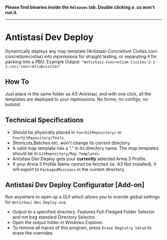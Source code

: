 **Please find binaries inside the `Releases` tab. Double clicking a .cs won't run it.**
***
# Antistasi Dev Deploy
Dynamically deploys any map template (Antistasi-Concretium Civitas.coci-concretiumcivitas) into mpmissions for straight testing, or separating it for packing into a PBO. Example Output: `"Antistasi-Concretium Civitas-2-2-2.coci-concretiumcivitas"`
## How To
Just place in the same folder as A3-Antistasi, and with one click, all the templates are deployed to *your* mpmissions. No forms, no configs, no bullshit.

## Technical Specifications 
* Should be physically placed in `YourGitRepository/` or `YourGitRepository/Tools`.
* Shortcuts,Batches etc. won't change its current directory.
* A valid map template has a "." in its directory name. The map templates should be in `GitRepository/Map-Templates`.
* Antistasi Dev Deploy gets your **currently** selected Arma 3 Profile.
* If your Arma 3 Profile Name cannot be fetched (ie. A3 Not installed), It will export to `PackagedMissions` in the current directory.

## Antistasi Dev Deploy Configurator \[Add-on\]
Run anywhere to open up a  GUI which allows you to overide global settings for `Antistasi Dev Deploy.exe`. 
* Output to a specified directory. Features Full-Fledged Folder Selector and not bog standard Directory Selector. 
* Open the output folder in Windows Explorer.
* To remove all traces of this program, press `Erase Registry Value` to erase the overrides.
